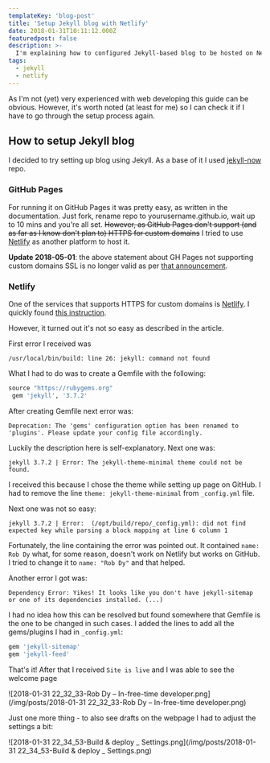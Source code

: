 ```yaml
---
templateKey: 'blog-post'
title: 'Setup Jekyll blog with Netlify'
date: 2018-01-31T10:11:12.000Z
featuredpost: false
description: >-
  I'm explaining how to configured Jekyll-based blog to be hosted on Netlify.
tags:
  - jekyll
  - netlify
---
```

As I'm not (yet) very experienced with web developing this guide can be obvious. However, it's worth noted (at least for me) so I can check it if I have to go through the setup process again.

## How to setup Jekyll blog
I decided to try setting up blog using Jekyll. As a base of it I used [jekyll-now](https://github.com/barryclark/jekyll-now) repo.

### GitHub Pages
For running it on GitHub Pages it was pretty easy, as written in the documentation. Just fork, rename repo to yourusername.github.io, wait up to 10 mins and you're all set. ~~However, as GitHub Pages don't support (and as far as I know don't plan to) HTTPS for custom domains~~ I tried to use [Netlify](https://netlify.com) as another platform to host it. 

**Update 2018-05-01**: the above statement about GH Pages not supporting custom domains SSL is no longer valid as per [that announcement](https://blog.github.com/2018-05-01-github-pages-custom-domains-https/).

### Netlify
One of the services that supports HTTPS for custom domains is [Netlify](https://netlify.com). I quickly found [this instruction](https://www.netlify.com/blog/2015/10/28/a-step-by-step-guide-jekyll-3.0-on-netlify/).

However, it turned out it's not so easy as described in the article.

<!--more-->

First error I received was 

``` shell
/usr/local/bin/build: line 26: jekyll: command not found
```

What I had to do was to create a Gemfile with the following:

``` ruby
source "https://rubygems.org"
 gem 'jekyll', '3.7.2'
```

After creating Gemfile next error was:

``` shell
Deprecation: The 'gems' configuration option has been renamed to 'plugins'. Please update your config file accordingly.
```

Luckily the description here is self-explanatory. Next one was:

``` shell
jekyll 3.7.2 | Error: The jekyll-theme-minimal theme could not be found.
```

I received this because I chose the theme while setting up page on GitHub. I had to remove the line `theme: jekyll-theme-minimal` from `_config.yml` file.

Next one was not so easy:

``` shell
jekyll 3.7.2 | Error:  (/opt/build/repo/_config.yml): did not find expected key while parsing a block mapping at line 6 column 1
```

Fortunately, the line containing the error was pointed out. It contained `name: Rob Dy` what, for some reason, doesn't work on Netlify but works on GitHub. I tried to change it to `name: "Rob Dy"` and that helped.

Another error I got was:

``` shell
Dependency Error: Yikes! It looks like you don't have jekyll-sitemap or one of its dependencies installed. (...)
```

I had no idea how this can be resolved but found somewhere that Gemfile is the one to be changed in such cases. I added the lines to add all the gems/plugins I had in `_config.yml`:

``` ruby
gem 'jekyll-sitemap'
gem 'jekyll-feed'
```

That's it! After that I received `Site is live` and I was able to see the welcome page

![2018-01-31 22_32_33-Rob Dy – In-free-time developer.png](/img/posts/2018-01-31 22_32_33-Rob Dy – In-free-time developer.png)

Just one more thing - to also see drafts on the webpage I had to adjust the settings a bit:

![2018-01-31 22_34_53-Build & deploy _ Settings.png](/img/posts/2018-01-31 22_34_53-Build & deploy _ Settings.png)
